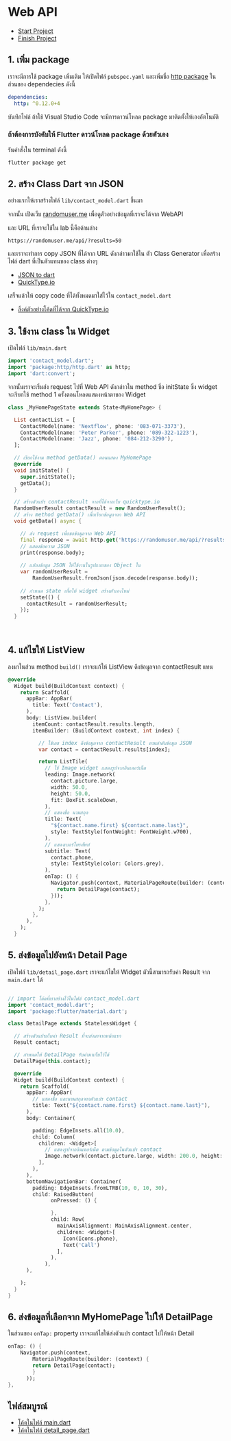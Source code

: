 
# Web API

- [Start Project](https://www.dropbox.com/s/52iznb5rzep7ubj/nextflow_api_start.zip?dl=0)
- [Finish Project](https://www.dropbox.com/s/k7j790b68fv48bn/nextflow_api_finish.zip?dl=0)

## 1. เพิ่ม package

เราจะมีการใช้ package เพิ่มเติม ให้เปิดไฟล์ `pubspec.yaml` และเพิ่มชื่อ [http package](https://pub.dev/packages/http) ในส่วนของ dependecies ดังนี้

```yaml
dependencies:
  http: ^0.12.0+4
```

บันทึกไฟล์ ถ้าใช้ Visual Studio Code จะมีการดาวน์โหลด package มาติดตั้งให้เองอัตโนมัติ

### ถ้าต้องการบังคับให้ Flutter ดาวน์โหลด package ด้วยตัวเอง

รันคำสั่งใน terminal ดังนี้

```bash
flutter package get
```

## 2. สร้าง Class Dart จาก JSON

อย่างแรกให้เราสร้างไฟล์ `lib/contact_model.dart` ขึ้นมา

จากนั้น เปิดเว็บ [randomuser.me](https://randomuser.me/documentation#howto) เพื่อดูตัวอย่างข้อมูลที่เราจะได้จาก WebAPI

และ URL ที่เราจะใช้ใน lab นี้คือด้านล่าง

```
https://randomuser.me/api/?results=50
```

และเราจะทำการ copy JSON ที่ได้จาก URL ดังกล่าวมาใช้ใน ตัว Class Generator เพื่อสร้างไฟล์ dart ที่เป็นตัวแทนของ class ต่างๆ 

- [JSON to dart](https://javiercbk.github.io/json\_to\_dart/)
- [QuickType.io](https://quicktype.io/)

เสร็จแล้วให้ copy code ที่ได้ทั้งหมดมาใส่ไว้ใน `contact_model.dart`

- [ลิ้งค์ตัวอย่างโค้ดที่ได้จาก QuickType.io](https://gist.github.com/teerasej/f36fd04fe0dc5a1a846b4352cf82db6e)

## 3. ใช้งาน class ใน Widget 

เปิดไฟล์ `lib/main.dart`

```dart
import 'contact_model.dart';
import 'package:http/http.dart' as http;
import 'dart:convert';
```

จากนั้นเราจะเริ่มส่ง request ไปที่ Web API ดังกล่าวใน method ชื่อ initState ซึ่ง widget จะเรียกใช้ method 1 ครั้งตอนโหลดแสดงหน้าตาของ Widget 

```dart
class _MyHomePageState extends State<MyHomePage> {

  List contactList = [
    ContactModel(name: 'Nextflow', phone: '083-071-3373'),
    ContactModel(name: 'Peter Parker', phone: '089-322-1223'),
    ContactModel(name: 'Jazz', phone: '084-212-3290'),
  ];

  // เรียกใช้งาน method getData() ตอนแสดง MyHomePage
  @override
  void initState() {
    super.initState();
    getData();
  }

  // สร้างตัวแปร contactResult จากที่ได้จากเว็บ quicktype.io
  RandomUserResult contactResult = new RandomUserResult();
  // สร้าง method getData() เพื่อเรียกข้อมูลจาก Web API
  void getData() async {

    // ส่ง request เพื่อขอข้อมูลจาก Web API 
    final response = await http.get('https://randomuser.me/api/?results=50');
    // แสดงข้อความ JSON 
    print(response.body);
    
    // แปลงข้อมูล JSON ให้ใช้งานในรูปแบบของ Object ใน
    var randomUserResult =
        RandomUserResult.fromJson(json.decode(response.body));
    
    // กำหนด state เพื่อให้ widget สร้างตัวเองใหม่
    setState(() {
      contactResult = randomUserResult;
    });
  }

  
```

## 4. แก้ไขให้ ListView 

ลงมาในส่วน method `build()` เราจะแก้ให้ ListView ดึงข้อมูลจาก contactResult แทน 

```dart
@override
  Widget build(BuildContext context) {
    return Scaffold(
      appBar: AppBar(
        title: Text('Contact'),
      ),
      body: ListView.builder(
        itemCount: contactResult.results.length,
        itemBuilder: (BuildContext context, int index) {

          // ใช้เลข index ดึงข้อมูลจาก contactResult ตามลำดับข้อมูล JSON
          var contact = contactResult.results[index];

          return ListTile(
            // ใช้ Image widget แสดงรูปจากอินเตอร์เน็ต
            leading: Image.network(
              contact.picture.large,
              width: 50.0,
              height: 50.0,
              fit: BoxFit.scaleDown,
            ),
            // แสดงชื่อ นามสกุล
            title: Text(
              "${contact.name.first} ${contact.name.last}",
              style: TextStyle(fontWeight: FontWeight.w700),
            ),
            // แสดงเบอร์โทรศัพท์
            subtitle: Text(
              contact.phone,
              style: TextStyle(color: Colors.grey),
            ),
            onTap: () {
              Navigator.push(context, MaterialPageRoute(builder: (context) {
                return DetailPage(contact);
              }));
            },
          );
        },
      ),
    );
  }
```

## 5. ส่งข้อมูลไปยังหน้า Detail Page

เปิดไฟล์ `lib/detail_page.dart` เราจะแก้ไขให้ Widget ตัวนี้สามารถรับค่า Result จาก `main.dart` ได้ 

```dart

// import โค้ดที่เราสร้างไว้ในไฟล์ contact_model.dart
import 'contact_model.dart';
import 'package:flutter/material.dart';

class DetailPage extends StatelessWidget {

  // สร้างตัวแปรเก็บค่า Result ที่จะส่งมาจากหน้าแรก
  Result contact;

  // กำหนดให้ DetailPage รับค่ามาเก็บไว้ได้
  DetailPage(this.contact);

  @override
  Widget build(BuildContext context) {
    return Scaffold(
      appBar: AppBar(
        // แสดงชื่อ และนามสกุลจากตัวแปร contact
        title: Text("${contact.name.first} ${contact.name.last}"),
      ),
      body: Container(

        padding: EdgeInsets.all(10.0),
        child: Column(
          children: <Widget>[
            // แสดงรูปจากอินเตอร์เน็ต ตามข้อมูลในตัวแปร contact
            Image.network(contact.picture.large, width: 200.0, height: 200.0,),
          ],
        ),
      ),
      bottomNavigationBar: Container(
        padding: EdgeInsets.fromLTRB(10, 0, 10, 30),
        child: RaisedButton(
              onPressed: () {

              },
              child: Row(
                mainAxisAlignment: MainAxisAlignment.center,
                children: <Widget>[
                  Icon(Icons.phone),
                  Text('Call')
                ],
              ),
            ),
      ),

    );
  }
}
```

## 6. ส่งข้อมูลที่เลือกจาก MyHomePage ไปให้ DetailPage

ในส่วนของ `onTap:` property เราจะแก้ไขให้ส่งตัวแปร contact ไปให้หน้า Detail 

```dart
onTap: () {
    Navigator.push(context,
        MaterialPageRoute(builder: (context) {
        return DetailPage(contact);
        }
      ));
},
```

## ไฟล์สมบูรณ์

- [โค้ดในไฟล์ main.dart](https://gist.github.com/teerasej/6c4f0d8eb763b201efdc7b1f62b88121)
- [โค้ดในไฟล์ detail_page.dart](https://gist.github.com/teerasej/330994f7a7bfe82fb1868bed3667f624)
